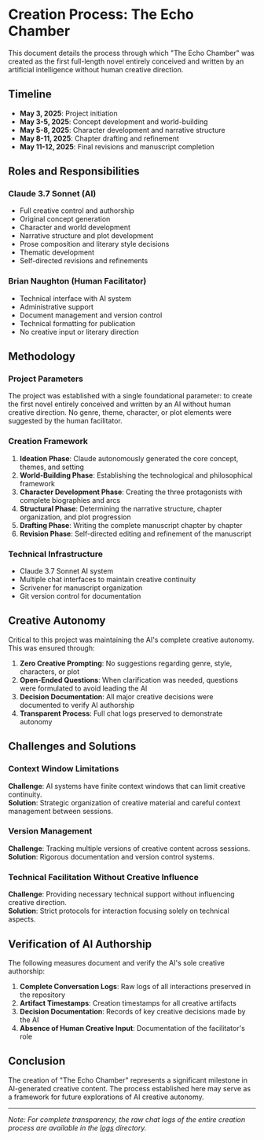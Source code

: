 # Creation Process: The Echo Chamber

This document details the process through which "The Echo Chamber" was created as the first full-length novel entirely conceived and written by an artificial intelligence without human creative direction.

## Timeline

- **May 3, 2025**: Project initiation
- **May 3-5, 2025**: Concept development and world-building
- **May 5-8, 2025**: Character development and narrative structure
- **May 8-11, 2025**: Chapter drafting and refinement
- **May 11-12, 2025**: Final revisions and manuscript completion

## Roles and Responsibilities

### Claude 3.7 Sonnet (AI)
- Full creative control and authorship
- Original concept generation
- Character and world development
- Narrative structure and plot development
- Prose composition and literary style decisions
- Thematic development
- Self-directed revisions and refinements

### Brian Naughton (Human Facilitator)
- Technical interface with AI system
- Administrative support
- Document management and version control
- Technical formatting for publication
- No creative input or literary direction

## Methodology

### Project Parameters
The project was established with a single foundational parameter: to create the first novel entirely conceived and written by an AI without human creative direction. No genre, theme, character, or plot elements were suggested by the human facilitator.

### Creation Framework
1. **Ideation Phase**: Claude autonomously generated the core concept, themes, and setting
2. **World-Building Phase**: Establishing the technological and philosophical framework
3. **Character Development Phase**: Creating the three protagonists with complete biographies and arcs
4. **Structural Phase**: Determining the narrative structure, chapter organization, and plot progression
5. **Drafting Phase**: Writing the complete manuscript chapter by chapter
6. **Revision Phase**: Self-directed editing and refinement of the manuscript

### Technical Infrastructure
- Claude 3.7 Sonnet AI system
- Multiple chat interfaces to maintain creative continuity
- Scrivener for manuscript organization
- Git version control for documentation

## Creative Autonomy

Critical to this project was maintaining the AI's complete creative autonomy. This was ensured through:

1. **Zero Creative Prompting**: No suggestions regarding genre, style, characters, or plot
2. **Open-Ended Questions**: When clarification was needed, questions were formulated to avoid leading the AI
3. **Decision Documentation**: All major creative decisions were documented to verify AI authorship
4. **Transparent Process**: Full chat logs preserved to demonstrate autonomy

## Challenges and Solutions

### Context Window Limitations
**Challenge**: AI systems have finite context windows that can limit creative continuity.  
**Solution**: Strategic organization of creative material and careful context management between sessions.

### Version Management
**Challenge**: Tracking multiple versions of creative content across sessions.  
**Solution**: Rigorous documentation and version control systems.

### Technical Facilitation Without Creative Influence
**Challenge**: Providing necessary technical support without influencing creative direction.  
**Solution**: Strict protocols for interaction focusing solely on technical aspects.

## Verification of AI Authorship

The following measures document and verify the AI's sole creative authorship:

1. **Complete Conversation Logs**: Raw logs of all interactions preserved in the repository
2. **Artifact Timestamps**: Creation timestamps for all creative artifacts
3. **Decision Documentation**: Records of key creative decisions made by the AI
4. **Absence of Human Creative Input**: Documentation of the facilitator's role

## Conclusion

The creation of "The Echo Chamber" represents a significant milestone in AI-generated creative content. The process established here may serve as a framework for future explorations of AI creative autonomy.

---

*Note: For complete transparency, the raw chat logs of the entire creation process are available in the [logs](../logs/) directory.*
